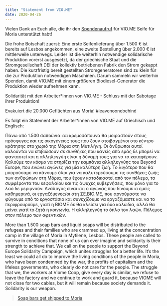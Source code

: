 ```yaml
---
title: "Statement from VIO.ME"
date: 2020-04-26
---
```

Vielen Dank an Euch alle, die ihr den [Spendenaufruf](http://kosmotique.org/texts/2020-04-07-soap-fuer-moria.html) für VIO.ME Seife für Moria unterstützt habt!

Die frohe Botschaft zuerst: Eine erste Seifenlieferung über 1.500 € ist bereits auf Lesbos angekommen, eine zweite Bestellung über 2.000 € ist mittlerweile unterwegs. Leider ist die weiterhin notwendige solidarische Produktion vorerst ausgesetzt, da der griechische Staat und die Stromgesellschaft DEI der kollektiv betriebenen Fabrik den Strom gekappt haben. Die kurzfristig bereit gestellten Stromgeneratoren sind zu klein für die zur Produktion notwendigen Maschinen. Darum sammeln wir weiterhin Spenden, damit VIO.ME mit einem größeren Biodiesel-Generator die Produktion wieder aufnehmen kann.

Solidarität mit den Arbeiter\*innen von VIO.ME - Schluss mit der Sabotage ihrer Produktion!

Evakuiert die 20.000 Geflüchten aus Moria! #leavenoonebehind

Es folgt ein Statement der Arbeiter\*innen von VIO.ME auf Griechisch und Englisch:

Πάνω από 1.500 σαπούνια και κρεμοσάπουνα θα μοιραστούν στους πρόσφυγες και τις οικογένειες τους που ζουν στοιβαγμένοι στο κέντρο κράτησης στο χωριό της Μόρια στη Μυτιλήνη. Οι άνθρωποι αυτοί καλούνται να επιβιώσουν σε συνθήκες που κανείς από εμάς δε μπορεί να φανταστεί και η αλληλεγγύη είναι η δύναμή τους για να τα καταφέρουν. Καλούμε τον κόσμο να στηρίξει την καμπάνια αλληλεγγύης του Beyond Europe, που ενώνει αγώνες για μία καλύτερη ζωή. Το λιγότερο που θα μπορούσαμε να κάνουμε όλοι για να καλυτερεύσουμε τις συνθήκες ζωής των ανθρώπων στη Μόρια, που έχουν καταδικαστεί από τον πόλεμο, τα συμφέροντα του κεφαλαίου και τις άψυχες κυβερνήσεις, που μόνο για το λαό δε μεριμνούν. Ανάλογος είναι και ο αγώνας που δίνουμε κι εμείς καθημερινά, οι εργαζόμενες/οι στη ΣΕ.ΒΙΟ.ΜΕ, που αρνούμαστε να φύγουμε από το εργοστάσιο και συνεχίζουμε να εργαζόμαστε και να το περιφρουρούμε, γιατί η ΒΙΟΜΕ δε θα κλείσει για δύο καλώδια, αλλά θα μείνει γιατί το ζητά η κοινωνία.
Η αλληλεγγύη το όπλο τον λαών. Πόλεμος στον πόλεμο των αφεντικών.

More than 1.500 soap bars and liquid soaps will be distributed to the refugees and their families who are crammed up, living at the concentration camp in the village of Moria in Mytilene, Lesbos. These people are called to survive in conditions that none of us can ever imagine and solidarity is their strength to achieve that. We call on the people to support the Beyond Europe Solidarity Campaign, which unites struggles for a better life. It’s the least we could all do to improve the living conditions of the people in Moria, who have been condemned by the war, the profits of capitalism and the lifeless governments, who clearly do not care for the people. The struggle that we, the workers at Viome Coop, give every day is similar, we refuse to leave the factory and we continue to work and guard it, because VIOME will not close for two cables, but it will remain because society demands it.
Solidarity is our weapon.

<blockquote class="imgur-embed-pub" lang="en" data-id="a/1tD3pf8"  ><a href="//imgur.com/a/1tD3pf8">Soap bars get shipped to Moria</a></blockquote><script async src="//s.imgur.com/min/embed.js" charset="utf-8"></script>
